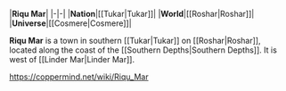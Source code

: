 |**Riqu Mar**|
|-|-|
|**Nation**|[[Tukar\|Tukar]]|
|**World**|[[Roshar\|Roshar]]|
|**Universe**|[[Cosmere\|Cosmere]]|

**Riqu Mar** is a town in southern [[Tukar\|Tukar]] on [[Roshar\|Roshar]], located along the coast of the [[Southern Depths\|Southern Depths]]. It is west of [[Linder Mar\|Linder Mar]].



https://coppermind.net/wiki/Riqu_Mar